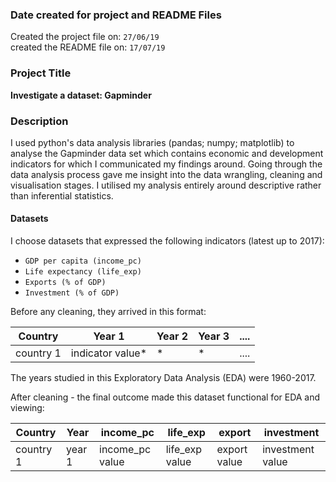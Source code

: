 ### Date created for project and README Files
Created the project file on: ```27/06/19```
<br>
created the README file on: ```17/07/19```

### Project Title
**Investigate a dataset: Gapminder**

### Description
I used python's data analysis libraries (pandas; numpy; matplotlib) to analyse the Gapminder data set which contains economic and development indicators for which I communicated my findings around.
Going through the data analysis process gave me insight into the data wrangling, cleaning and visualisation stages.
I utilised my analysis entirely around descriptive rather than inferential statistics.

#### Datasets
I choose datasets that expressed the following indicators (latest up to 2017):
* `GDP per capita (income_pc)`
* `Life expectancy (life_exp)`
* `Exports (% of GDP)`
* `Investment (% of GDP)`

Before any cleaning, they arrived in this format:

Country | Year 1 | Year 2 | Year 3 | .... |
------------ | ------------- | ------------- | ------------- | ---------
country 1| indicator value* | * | * | ....

The years studied in this Exploratory Data Analysis (EDA) were 1960-2017.

After cleaning - the final outcome made this dataset functional for EDA and viewing:

Country | Year | income_pc | life_exp | export | investment
------------ | ------------- | ------------- | ------------- | ------------| ------------ |
country 1| year 1 | income_pc value | life_exp value | export value| investment value
